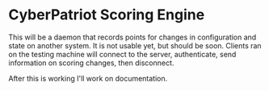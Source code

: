 # CyberPatriot Scoring Engine
This will be a daemon that records points for changes in configuration and
state on another system. It is not usable yet, but should be soon. Clients ran
on the testing machine will connect to the server, authenticate, send
information on scoring changes, then disconnect.

After this is working I'll work on documentation.
